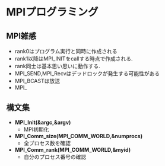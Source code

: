 # MPIプログラミング
## MPI雑感
- rank0はプログラム実行と同時に作成される
- rank1以降はMPI_INITをcallする時点で作成される.
- rank同士は基本思い思いに動作する.
- MPI_SEND,MPI_Recvはデッドロックが発生する可能性がある
- MPI_BCASTは放送
- MPI_
## 構文集
- **MPI_Init(&argc,&argv)**
  - MPI初期化
- **MPI_Comm_size(MPI_COMM_WORLD,&numprocs)**
  - 全プロセス数を確認
- **MPI_Comm_rank(MPI_COMM_WORLD,&myid)**
  - 自分のプロセス番号の確認
